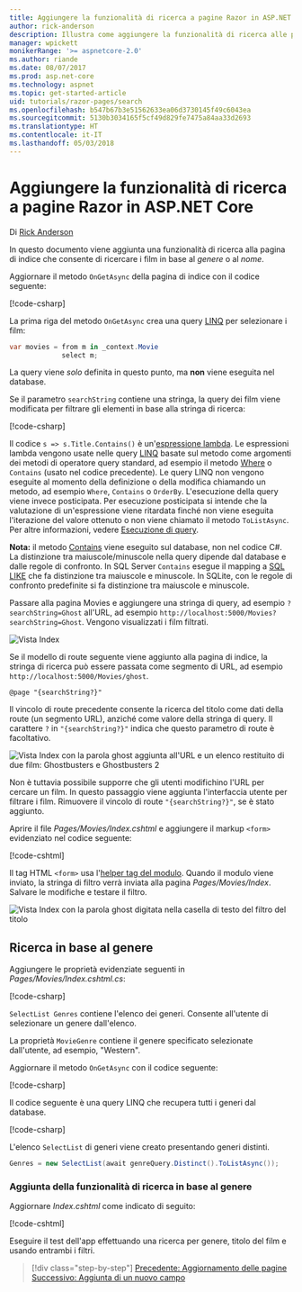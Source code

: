 ```yaml
---
title: Aggiungere la funzionalità di ricerca a pagine Razor in ASP.NET Core
author: rick-anderson
description: Illustra come aggiungere la funzionalità di ricerca alle pagine Razor di ASP.NET Core
manager: wpickett
monikerRange: '>= aspnetcore-2.0'
ms.author: riande
ms.date: 08/07/2017
ms.prod: asp.net-core
ms.technology: aspnet
ms.topic: get-started-article
uid: tutorials/razor-pages/search
ms.openlocfilehash: b547b67b3e51562633ea06d3730145f49c6043ea
ms.sourcegitcommit: 5130b3034165f5cf49d829fe7475a84aa33d2693
ms.translationtype: HT
ms.contentlocale: it-IT
ms.lasthandoff: 05/03/2018
---
```

# <a name="add-search-to-aspnet-core-razor-pages"></a>Aggiungere la funzionalità di ricerca a pagine Razor in ASP.NET Core

Di [Rick Anderson](https://twitter.com/RickAndMSFT)

In questo documento viene aggiunta una funzionalità di ricerca alla pagina di indice che consente di ricercare i film in base al *genere* o al *nome*.

Aggiornare il metodo `OnGetAsync` della pagina di indice con il codice seguente:

[!code-csharp[](razor-pages-start/sample/RazorPagesMovie/Pages/Movies/Index.cshtml.cs?name=snippet_1stSearch)]

La prima riga del metodo `OnGetAsync` crea una query [LINQ](/dotnet/csharp/programming-guide/concepts/linq/) per selezionare i film:

```csharp
var movies = from m in _context.Movie
             select m;
```

La query viene *solo* definita in questo punto, ma **non** viene eseguita nel database.

Se il parametro `searchString` contiene una stringa, la query dei film viene modificata per filtrare gli elementi in base alla stringa di ricerca:

[!code-csharp[](razor-pages-start/sample/RazorPagesMovie/Pages/Movies/Index.cshtml.cs?name=snippet_SearchNull)]

Il codice `s => s.Title.Contains()` è un'[espressione lambda](/dotnet/csharp/programming-guide/statements-expressions-operators/lambda-expressions). Le espressioni lambda vengono usate nelle query [LINQ](/dotnet/csharp/programming-guide/concepts/linq/) basate sul metodo come argomenti dei metodi di operatore query standard, ad esempio il metodo [Where](/dotnet/csharp/programming-guide/concepts/linq/query-syntax-and-method-syntax-in-linq) o `Contains` (usato nel codice precedente). Le query LINQ non vengono eseguite al momento della definizione o della modifica chiamando un metodo, ad esempio `Where`, `Contains` o `OrderBy`. L'esecuzione della query viene invece posticipata. Per esecuzione posticipata si intende che la valutazione di un'espressione viene ritardata finché non viene eseguita l'iterazione del valore ottenuto o non viene chiamato il metodo `ToListAsync`. Per altre informazioni, vedere [Esecuzione di query](/dotnet/framework/data/adonet/ef/language-reference/query-execution).

**Nota:** il metodo [Contains](/dotnet/api/system.data.objects.dataclasses.entitycollection-1.contains) viene eseguito sul database, non nel codice C#. La distinzione tra maiuscole/minuscole nella query dipende dal database e dalle regole di confronto. In SQL Server `Contains` esegue il mapping a [SQL LIKE](/sql/t-sql/language-elements/like-transact-sql) che fa distinzione tra maiuscole e minuscole. In SQLite, con le regole di confronto predefinite si fa distinzione tra maiuscole e minuscole.

Passare alla pagina Movies e aggiungere una stringa di query, ad esempio `?searchString=Ghost` all'URL, ad esempio `http://localhost:5000/Movies?searchString=Ghost`. Vengono visualizzati i film filtrati.

![Vista Index](search/_static/ghost.png)

Se il modello di route seguente viene aggiunto alla pagina di indice, la stringa di ricerca può essere passata come segmento di URL, ad esempio `http://localhost:5000/Movies/ghost`.

```cshtml
@page "{searchString?}"
```

Il vincolo di route precedente consente la ricerca del titolo come dati della route (un segmento URL), anziché come valore della stringa di query.  Il carattere `?` in `"{searchString?}"` indica che questo parametro di route è facoltativo.

![Vista Index con la parola ghost aggiunta all'URL e un elenco restituito di due film: Ghostbusters e Ghostbusters 2](search/_static/g2.png)

Non è tuttavia possibile supporre che gli utenti modifichino l'URL per cercare un film. In questo passaggio viene aggiunta l'interfaccia utente per filtrare i film. Rimuovere il vincolo di route `"{searchString?}"`, se è stato aggiunto.

Aprire il file *Pages/Movies/Index.cshtml* e aggiungere il markup `<form>` evidenziato nel codice seguente:

[!code-cshtml[](razor-pages-start/sample/RazorPagesMovie/Pages/Movies/Index2.cshtml?highlight=14-19&range=1-22)]

Il tag HTML `<form>` usa l'[helper tag del modulo](xref:mvc/views/working-with-forms#the-form-tag-helper). Quando il modulo viene inviato, la stringa di filtro verrà inviata alla pagina *Pages/Movies/Index*. Salvare le modifiche e testare il filtro.

![Vista Index con la parola ghost digitata nella casella di testo del filtro del titolo](search/_static/filter.png)

## <a name="search-by-genre"></a>Ricerca in base al genere

Aggiungere le proprietà evidenziate seguenti in *Pages/Movies/Index.cshtml.cs*:

[!code-csharp[](razor-pages-start/sample/RazorPagesMovie/Pages/Movies/Index.cshtml.cs?name=snippet_newProps&highlight=11-999)]

`SelectList Genres` contiene l'elenco dei generi. Consente all'utente di selezionare un genere dall'elenco.

La proprietà `MovieGenre` contiene il genere specificato selezionate dall'utente, ad esempio, "Western".

Aggiornare il metodo `OnGetAsync` con il codice seguente:

[!code-csharp[](razor-pages-start/sample/RazorPagesMovie/Pages/Movies/Index.cshtml.cs?name=snippet_SearchGenre)]

Il codice seguente è una query LINQ che recupera tutti i generi dal database.

[!code-csharp[](razor-pages-start/sample/RazorPagesMovie/Pages/Movies/Index.cshtml.cs?name=snippet_LINQ)]

L'elenco `SelectList` di generi viene creato presentando generi distinti.

<!-- BUG in OPS
Tag snippet_selectlist's start line '75' should be less than end line '29' when resolving "[!code-csharp[](razor-pages-start/sample/RazorPagesMovie/Pages/Movies/Index.cshtml.cs?name=snippet_SelectList)]"

There's no start line.

[!code-csharp[](razor-pages-start/sample/RazorPagesMovie/Pages/Movies/Index.cshtml.cs?name=snippet_SelectList)]
-->

```csharp
Genres = new SelectList(await genreQuery.Distinct().ToListAsync());
```

### <a name="adding-search-by-genre"></a>Aggiunta della funzionalità di ricerca in base al genere

Aggiornare *Index.cshtml* come indicato di seguito:

[!code-cshtml[](razor-pages-start/sample/RazorPagesMovie/Pages/Movies/IndexFormGenreNoRating.cshtml?highlight=16-18&range=1-26)]

Eseguire il test dell'app effettuando una ricerca per genere, titolo del film e usando entrambi i filtri.

> [!div class="step-by-step"]
> [Precedente: Aggiornamento delle pagine](xref:tutorials/razor-pages/da1)
> [Successivo: Aggiunta di un nuovo campo](xref:tutorials/razor-pages/new-field)
